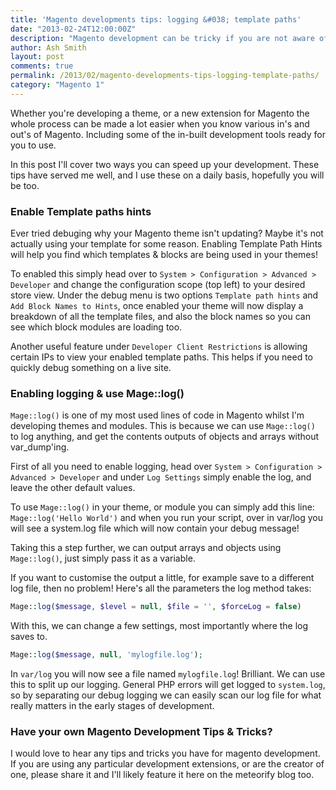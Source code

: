 ```yaml
---
title: 'Magento developments tips: logging &#038; template paths'
date: "2013-02-24T12:00:00Z"
description: "Magento development can be tricky if you are not aware of all the tools you have available. Today we look at Logging & Template paths and how they can help you"
author: Ash Smith
layout: post
comments: true
permalink: /2013/02/magento-developments-tips-logging-template-paths/
category: "Magento 1"
---
```

Whether you're developing a theme, or a new extension for Magento the whole process can be made a lot easier when you know various in's and out's of Magento. Including some of the in-built development tools ready for you to use.

In this post I'll cover two ways you can speed up your development. These tips have served me well, and I use these on a daily basis, hopefully you will be too.

### Enable Template paths hints

Ever tried debuging why your Magento theme isn't updating? Maybe it's not actually using your template for some reason. Enabling Template Path Hints will help you find which templates & blocks are being used in your themes!

To enabled this simply head over to `System > Configuration > Advanced > Developer` and change the configuration scope (top left) to your desired store view. Under the debug menu is two options `Template path hints` and `Add Block Names to Hints`, once enabled your theme will now display a breakdown of all the template files, and also the block names so you can see which block modules are loading too.

Another useful feature under `Developer Client Restrictions` is allowing certain IPs to view your enabled template paths. This helps if you need to quickly debug something on a live site.

### Enabling logging & use Mage::log()

`Mage::log()` is one of my most used lines of code in Magento whilst I'm developing themes and modules. This is because we can use `Mage::log()` to log anything, and get the contents outputs of objects and arrays without var_dump'ing.

First of all you need to enable logging, head over `System > Configuration > Advanced > Developer` and under `Log Settings` simply enable the log, and leave the other default values.

To use `Mage::log()` in your theme, or module you can simply add this line: `Mage::log('Hello World')` and when you run your script, over in var/log you will see a system.log file which will now contain your debug message!

Taking this a step further, we can output arrays and objects using `Mage::log()`, just simply pass it as a variable.

If you want to customise the output a little, for example save to a different log file, then no problem! Here's all the parameters the log method takes:

```php
Mage::log($message, $level = null, $file = '', $forceLog = false)
```

With this, we can change a few settings, most importantly where the log saves to.

```php
Mage::log($message, null, 'mylogfile.log');
```

In `var/log` you will now see a file named `mylogfile.log`! Brilliant. We can use this to split up our logging. General PHP errors will get logged to `system.log`, so by separating our debug logging we can easily scan our log file for what really matters in the early stages of development.

### Have your own Magento Development Tips & Tricks?

I would love to hear any tips and tricks you have for magento development. If you are using any particular development extensions, or are the creator of one, please share it and I'll likely feature it here on the meteorify blog too.
